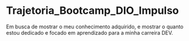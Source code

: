 # Trajetoria_Bootcamp_DIO_Impulso
Em busca de mostrar o meu conhecimento adquirido, e mostrar o quanto estou dedicado e focado em aprendizado para a minha carreira DEV.
